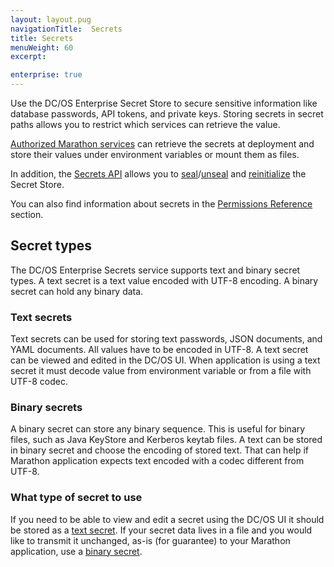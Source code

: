 ```yaml
---
layout: layout.pug
navigationTitle:  Secrets
title: Secrets
menuWeight: 60
excerpt:

enterprise: true
---
```


Use the DC/OS Enterprise Secret Store to secure sensitive information like database passwords, API tokens, and private keys. Storing secrets in secret paths allows you to restrict which services can retrieve the value.

[Authorized Marathon services](/1.11/security/ent/#spaces) can retrieve the secrets at deployment and store their values under environment variables or mount them as files.

In addition, the [Secrets API](/1.11/security/ent/secrets/secrets-api/) allows you to [seal](/1.11/security/ent/secrets/seal-store/)/[unseal](/1.11/security/ent/secrets/unseal-store/) and [reinitialize](/1.11/security/ent/secrets/custom-key/) the Secret Store.

You can also find information about secrets in the [Permissions Reference](/1.11/security/ent/perms-reference/#secrets) section.

## Secret types

The DC/OS Enterprise Secrets service supports text and binary secret types. A text secret is a text value encoded with UTF-8 encoding. A binary secret can hold any binary data.

### Text secrets

Text secrets can be used for storing text passwords, JSON documents, and YAML documents. All values have to be encoded in UTF-8. A text secret can be viewed and edited in the DC/OS UI. When application is using a text secret it must decode value from environment variable or from a file with UTF-8 codec.

### Binary secrets

A binary secret can store any binary sequence. This is useful for binary files, such as Java KeyStore and Kerberos keytab files. A text can be stored in binary secret and choose the encoding of stored text. That can help if Marathon application expects text encoded with a codec different from UTF-8.

### What type of secret to use

If you need to be able to view and edit a secret using the DC/OS UI it should be stored as a [text secret](#text-secrets). If your secret data lives in a file and you would like to transmit it unchanged, as-is (for guarantee) to your Marathon application, use a [binary secret](#binary-secrets).
